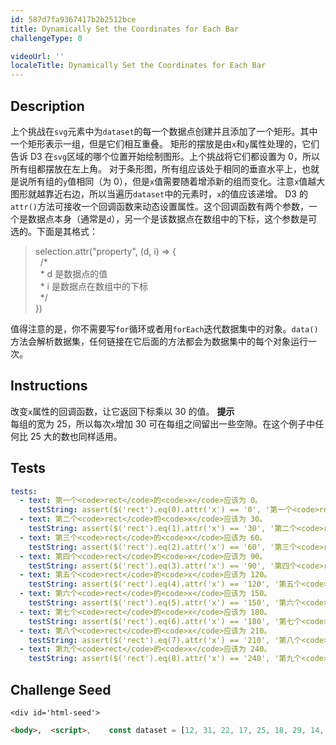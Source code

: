 ```yaml
---
id: 587d7fa9367417b2b2512bce
title: Dynamically Set the Coordinates for Each Bar
challengeType: 0

videoUrl: ''
localeTitle: Dynamically Set the Coordinates for Each Bar
---
```


## Description
<section id='description'>
上个挑战在<code>svg</code>元素中为<code>dataset</code>的每一个数据点创建并且添加了一个矩形。其中一个矩形表示一组，但是它们相互重叠。
矩形的摆放是由<code>x</code>和<code>y</code>属性处理的，它们告诉 D3 在<code>svg</code>区域的哪个位置开始绘制图形。上个挑战将它们都设置为 0，所以所有组都摆放在左上角。
对于条形图，所有组应该处于相同的垂直水平上，也就是说所有组的<code>y</code>值相同（为 0），但是<code>x</code>值需要随着增添新的组而变化。注意<code>x</code>值越大图形就越靠近右边，所以当遍历<code>dataset</code>中的元素时，<code>x</code>的值应该递增。
D3 的<code>attr()</code>方法可接收一个回调函数来动态设置属性。这个回调函数有两个参数，一个是数据点本身（通常是<code>d</code>），另一个是该数据点在数组中的下标，这个参数是可选的。下面是其格式：
<blockquote>selection.attr("property", (d, i) => {<br>&nbsp;&nbsp;/* <br>&nbsp;&nbsp;* d 是数据点的值<br>&nbsp;&nbsp;* i 是数据点在数组中的下标<br>&nbsp;&nbsp;*/<br>})</blockquote>
值得注意的是，你不需要写<code>for</code>循环或者用<code>forEach</code>迭代数据集中的对象。<code>data()</code>方法会解析数据集，任何链接在它后面的方法都会为数据集中的每个对象运行一次。
</section>

## Instructions
<section id='instructions'>
改变<code>x</code>属性的回调函数，让它返回下标乘以 30 的值。
<strong>提示</strong><br>每组的宽为 25，所以每次<code>x</code>增加 30 可在每组之间留出一些空隙。在这个例子中任何比 25 大的数也同样适用。
</section>

## Tests
<section id='tests'>

```yml
tests:
  - text: 第一个<code>rect</code>的<code>x</code>应该为 0。
    testString: assert($('rect').eq(0).attr('x') == '0', '第一个<code>rect</code>的<code>x</code>应该为 0。');
  - text: 第二个<code>rect</code>的<code>x</code>应该为 30。
    testString: assert($('rect').eq(1).attr('x') == '30', '第二个<code>rect</code>的<code>x</code>应该为 30。');
  - text: 第三个<code>rect</code>的<code>x</code>应该为 60。
    testString: assert($('rect').eq(2).attr('x') == '60', '第三个<code>rect</code>的<code>x</code>应该为 60。');
  - text: 第四个<code>rect</code>的<code>x</code>应该为 90。
    testString: assert($('rect').eq(3).attr('x') == '90', '第四个<code>rect</code>的<code>x</code>应该为 90。');
  - text: 第五个<code>rect</code>的<code>x</code>应该为 120。
    testString: assert($('rect').eq(4).attr('x') == '120', '第五个<code>rect</code>的<code>x</code>应该为 120。');
  - text: 第六个<code>rect</code>的<code>x</code>应该为 150。
    testString: assert($('rect').eq(5).attr('x') == '150', '第六个<code>rect</code>的<code>x</code>应该为 150。');
  - text: 第七个<code>rect</code>的<code>x</code>应该为 180。
    testString: assert($('rect').eq(6).attr('x') == '180', '第七个<code>rect</code>的<code>x</code>应该为 180。');
  - text: 第八个<code>rect</code>的<code>x</code>应该为 210。
    testString: assert($('rect').eq(7).attr('x') == '210', '第八个<code>rect</code>的<code>x</code>应该为 210。');
  - text: 第九个<code>rect</code>的<code>x</code>应该为 240。
    testString: assert($('rect').eq(8).attr('x') == '240', '第九个<code>rect</code>的<code>x</code>应该为 240。');

```

</section>

## Challenge Seed
<section id='challengeSeed'>

    <div id='html-seed'>
```html
<body>,  <script>,    const dataset = [12, 31, 22, 17, 25, 18, 29, 14, 9];,    ,    const w = 500;,    const h = 100;,    ,    const svg = d3.select("body"),                  .append("svg"),                  .attr("width", w),                  .attr("height", h);,    ,    svg.selectAll("rect"),       .data(dataset),       .enter(),       .append("rect"),       .attr("x", (d, i) => {,         // 在下面添加你的代码,         ,         ,         ,         // 在上面添加你的代码,       }),       .attr("y", 0),       .attr("width", 25),       .attr("height", 100);,  </script>,</body>
```





</div>





</section>

              